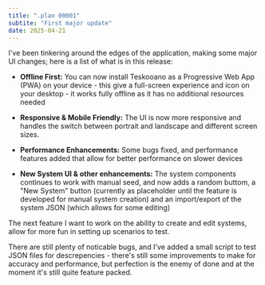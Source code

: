 ```yaml
---
title: ".plan 00001"
subtite: "First major update"
date: 2025-04-21
---
```


I've been tinkering around the edges of the application, making some major UI changes; here is a list of what is in this release:

- **Offline First:** You can now install Teskooano as a Progressive Web App (PWA) on your device - this give a full-screen experience and icon on your desktop - it works fully offline as it has no additional resources needed

- **Responsive & Mobile Friendly:** The UI is now more responsive and handles the switch between portrait and landscape and different screen sizes.

- **Performance Enhancements:** Some bugs fixed, and performance features added that allow for better performance on slower devices

- **New System UI & other enhancements:** The system components continues to work with manual seed, and now adds a random buttom, a "New System" button (currently as placeholder until the feature is developed for manual system creation) and an import/export of the system JSON (which allows for some editing)

<ScreenshotCarousel 
  basePath="/plan/00001/"
  :images="[
    { src: 'mobile-interface.png', caption: 'New mobile-friendly interface in portrait mode' },
    { src: 'new-controls.png', caption: 'New controls for the engine view including FOV and debug tools' },
    { src: 'new-export-interface.png', caption: 'New export button which allows the import/export of system data' }
  ]"
/>

The next feature I want to work on the ability to create and edit systems, allow for more fun in setting up scenarios to test.

There are still plenty of noticable bugs, and I've added a small script to test JSON files for descrepencies - there's still some improvements to make for accuracy and performance, but perfection is the enemy of done and at the moment it's still quite feature packed.
